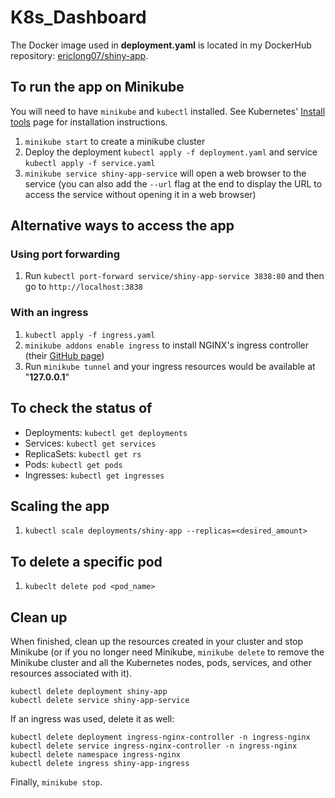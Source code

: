 # K8s_Dashboard
The Docker image used in **deployment.yaml** is located in my DockerHub repository: [ericlong07/shiny-app](https://hub.docker.com/r/ericlong07/shiny-app/tags).

## To run the app on Minikube
You will need to have `minikube` and `kubectl` installed.
See Kubernetes' [Install tools](https://kubernetes.io/docs/tasks/tools/#kubectl) page for installation instructions.

1. `minikube start` to create a minikube cluster
2. Deploy the deployment `kubectl apply -f deployment.yaml` and service `kubectl apply -f service.yaml`
3. `minikube service shiny-app-service` will open a web browser to the service (you can also add the `--url` flag at the end to display the URL to access the service without opening it in a web browser)

## Alternative ways to access the app

### Using port forwarding
1. Run `kubectl port-forward service/shiny-app-service 3838:80` and then go to `http://localhost:3838`

### With an ingress
1. `kubectl apply -f ingress.yaml`
2. `minikube addons enable ingress` to install NGINX's ingress controller (their [GitHub page](https://github.com/kubernetes/ingress-nginx/tree/main))
3. Run `minikube tunnel` and your ingress resources would be available at "**127.0.0.1**"

## To check the status of
- Deployments: `kubectl get deployments`
- Services: `kubectl get services`
- ReplicaSets: `kubectl get rs`
- Pods: `kubectl get pods`
- Ingresses: `kubectl get ingresses`

## Scaling the app
1. `kubectl scale deployments/shiny-app --replicas=<desired_amount>`

## To delete a specific pod
1. `kubeclt delete pod <pod_name>`

## Clean up
When finished, clean up the resources created in your cluster and stop Minikube (or if you no longer need Minikube, `minikube delete` to remove the Minikube cluster and all the Kubernetes nodes, pods, services, and other resources associated with it).
```
kubectl delete deployment shiny-app
kubectl delete service shiny-app-service
```

If an ingress was used, delete it as well:
```
kubectl delete deployment ingress-nginx-controller -n ingress-nginx
kubectl delete service ingress-nginx-controller -n ingress-nginx
kubectl delete namespace ingress-nginx
kubectl delete ingress shiny-app-ingress
```

Finally, `minikube stop`.
